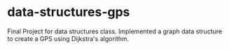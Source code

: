 # data-structures-gps
Final Project for data structures class. Implemented a graph data structure to create a GPS using Dijkstra's algorithm.
